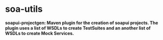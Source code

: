 # soa-utils

<b> soapui-projectgen: <b/> Maven plugin for the creation of soapui projects. The plugin uses a list of WSDLs to create TestSuites and an another list of WSDLs to create Mock Services. <br/>
